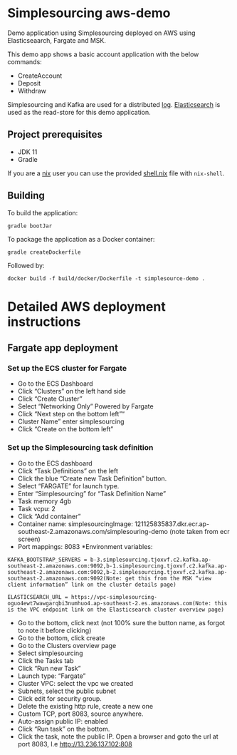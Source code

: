 # Simplesourcing aws-demo
Demo application using Simplesourcing deployed on AWS using Elasticseaarch, Fargate and MSK.

This demo app shows a basic account application with the below commands:
* CreateAccount
* Deposit
* Withdraw

Simplesourcing and Kafka are used for a distributed [log](https://engineering.linkedin.com/distributed-systems/log-what-every-software-engineer-should-know-about-real-time-datas-unifying). [Elasticsearch](https://www.elastic.co/) is used as the read-store for this demo application.


## Project prerequisites
* JDK 11
* Gradle

If you are a [nix](https://nixos.org/nix/) user you can use the provided [shell.nix](shell.nix) file with `nix-shell`.

## Building
To build the application:

```
gradle bootJar
```

To package the application as a Docker container:

```
gradle createDockerfile
```

Followed by:
```
docker build -f build/docker/Dockerfile -t simplesource-demo .
```


# Detailed AWS deployment instructions

## Fargate app deployment

### Set up the ECS cluster for Fargate
* Go to the ECS Dashboard
* Click “Clusters” on the left hand side
* Click “Create Cluster”
* Select “Networking Only” Powered by Fargate
* Click “Next step on the bottom left”“
* Cluster Name” enter simplesourcing
* Click “Create on the bottom left”
### Set up the Simplesourcing task definition
* Go to the ECS dashboard
* Click “Task Definitions” on the left
* Click the blue “Create new Task Definition” button.
* Select “FARGATE” for launch type.
* Enter “Simplesourcing” for “Task Definition Name”
* Task memory 4gb
* Task vcpu: 2
* Click “Add container”
* Container name: simplesourcingImage: 121125835837.dkr.ecr.ap-southeast-2.amazonaws.com/simplesouring-demo (note taken from ecr screen)
* Port mappings: 8083
*Environment variables:
```
KAFKA_BOOTSTRAP_SERVERS = b-3.simplesourcing.tjoxvf.c2.kafka.ap-southeast-2.amazonaws.com:9092,b-1.simplesourcing.tjoxvf.c2.kafka.ap-southeast-2.amazonaws.com:9092,b-2.simplesourcing.tjoxvf.c2.kafka.ap-southeast-2.amazonaws.com:9092(Note: get this from the MSK “view client information” link on the cluster details page)

ELASTICSEARCH_URL = https://vpc-simplesourcing-oguo4ewt7wawgarqbi3numhuo4.ap-southeast-2.es.amazonaws.com(Note: this is the VPC endpoint link on the Elasticsearch cluster overview page)
```

* Go to the bottom, click next (not 100% sure the button name, as forgot to note it before clicking)
* Go to the bottom, click create
* Go to the Clusters overview page
* Select simplesourcing
* Click the Tasks tab
* Click “Run new Task”
* Launch type: “Fargate”
* Cluster VPC: select the vpc we created
* Subnets, select the public subnet
* Click edit for security group.
* Delete the existing http rule, create a new one
* Custom TCP, port 8083, source anywhere.
* Auto-assign public IP: enabled
* Click “Run task” on the bottom.
* Click the task, note the public IP. Open a browser and goto the url at port 8083, I.e http://13.236.137.102:808
